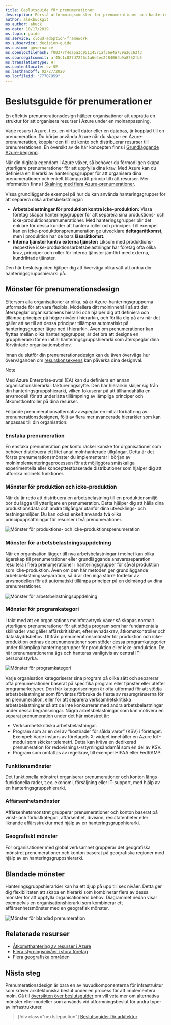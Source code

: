 ```yaml
---
title: Beslutsguide för prenumerationer
description: Förstå utformningsmönster för prenumerationer och hanteringsgrupper som en viktig tjänst för att skapa en struktur för tillgångar under Azure-migreringar.
author: alexbuckgit
ms.author: abuck
ms.date: 10/17/2019
ms.topic: guide
ms.service: cloud-adoption-framework
ms.subservice: decision-guide
ms.custom: governance
ms.openlocfilehash: f00377f4da5a3c95114571af36e4a759a26c63f3
ms.sourcegitcommit: af45c1c027d7246d1a6e4ec248406fb9a8752fb5
ms.translationtype: HT
ms.contentlocale: sv-SE
ms.lasthandoff: 02/27/2020
ms.locfileid: "77707959"
---
```

# <a name="subscription-decision-guide"></a>Beslutsguide för prenumerationer

En effektiv prenumerationsdesign hjälper organisationer att upprätta en struktur för att organisera resurser i Azure under en molnanpassning.

Varje resurs i Azure, t.ex. en virtuell dator eller en databas, är kopplad till en prenumeration. Du börjar använda Azure när du skapar en Azure-prenumeration, kopplar den till ett konto och distribuerar resurser till prenumerationen. En översikt av de här koncepten finns i [Grundläggande Azure-begrepp](../../ready/considerations/fundamental-concepts.md).

När din digitala egendom i Azure växer, så behöver du förmodligen skapa ytterligare prenumerationer för att uppfylla dina krav. Med Azure kan du definiera en hierarki av hanteringsgrupper för att organisera dina prenumerationer och enkelt tillämpa rätt princip till rätt resurser. Mer information finns i [Skalning med flera Azure-prenumerationer](../../ready/azure-best-practices/scaling-subscriptions.md).

Vissa grundläggande exempel på hur du kan använda hanteringsgrupper för att separera olika arbetsbelastningar:

- **Arbetsbelastningar för produktion kontra icke-produktion:** Vissa företag skapar hanteringsgrupper för att separera sina produktions- och icke-produktionsprenumerationer. Med hanteringsgrupper blir det enklare för dessa kunder att hantera roller och principer. Till exempel kan en icke-produktionsprenumeration ge utvecklare **deltagaråtkomst**, men i produktion har de bara **läsaråtkomst**.
- **Interna tjänster kontra externa tjänster:** Liksom med produktions- respektive icke-produktionsarbetsbelastningar har företag ofta olika krav, principer och roller för interna tjänster jämfört med externa, kundriktade tjänster.

Den här beslutsguiden hjälper dig att överväga olika sätt att ordna din hanteringsgruppshierarki på.

## <a name="subscription-design-patterns"></a>Mönster för prenumerationsdesign

Eftersom alla organisationer är olika, så är Azure-hanteringsgrupperna utformade för att vara flexibla. Modellera ditt molninnehåll så att det återspeglar organisationens hierarki och hjälper dig att definiera och tillämpa principer på högre nivåer i hierarkin, och förlita dig på arv när det gäller att se till att dessa principer tillämpas automatiskt på hanteringsgrupper lägre ned i hierarkin. Även om prenumerationer kan flyttas mellan olika hanteringsgrupper, är det bra att designa en grupphierarki för en initial hanteringsgruppshierarki som återspeglar dina förväntade organisationsbehov.

Innan du slutför din prenumerationsdesign kan du även överväga hur överväganden om [resurskonsekvens](../resource-consistency/index.md) kan påverka dina designval.

> [!NOTE]
> Med Azure Enterprise-avtal (EA) kan du definiera en annan organisationshierarki i faktureringssyfte. Den här hierarkin skiljer sig från din hanteringsgruppshierarki, vilken fokuserar på att tillhandahålla en arvsmodell för att underlätta tillämpning av lämpliga principer och åtkomstkontroller på dina resurser.

Följande prenumerationsalternativ avspeglar en initial förbättring av prenumerationsdesignen, följt av flera mer avancerade hierarkier som kan anpassas till din organisation:

### <a name="single-subscription"></a>Enstaka prenumeration

En enstaka prenumeration per konto räcker kanske för organisationer som behöver distribuera ett litet antal molnhanterade tillgångar. Detta är det första prenumerationsmönster du implementerar i början av molnimplementeringaprocessen för att möjliggöra småskaliga experimentella eller koncepttestbaserade distributioner som hjälper dig att utforska molnets funktioner.

### <a name="production-and-nonproduction-pattern"></a>Mönster för produktion och icke-produktion

När du är redo att distribuera en arbetsbelastning till en produktionsmiljö bör du lägga till ytterligare en prenumeration. Detta hjälper dig att hålla dina produktionsdata och andra tillgångar utanför dina utvecklings- och testningsmiljöer. Du kan också enkelt använda två olika principuppsättningar för resurser i två prenumerationer.

![Mönster för produktions- och icke-produktionsprenumeration](../../_images/ready/basic-subscription-model.png)

### <a name="workload-separation-pattern"></a>Mönster för arbetsbelastningsuppdelning

När en organisation lägger till nya arbetsbelastningar i molnet kan olika ägarskap till prenumerationer eller grundläggande ansvarsseparation resultera i flera prenumerationer i hanteringsgrupper för såväl produktion som icke-produktion. Även om den här metoden ger grundläggande arbetsbelastningsseparation, så drar den inga större fördelar av arvsmodellen för att automatiskt tillämpa principer på en delmängd av dina prenumerationer.

![Mönster för arbetsbelastningsuppdelning](../../_images/ready/management-group-hierarchy.png)

### <a name="application-category-pattern"></a>Mönster för programkategori

I takt med att en organisations molnfotavtryck växer så skapas normalt ytterligare prenumerationer för att stödja program som har fundamentala skillnader vad gäller affärskritiskhet, efterlevnadskrav, åtkomstkontroller och dataskyddsbehov. Utifrån prenumerationsmönster för produktion och icke-produktion ordnas de prenumerationer som stöder dessa programkategorier under tillämpliga hanteringsgrupper för produktion eller icke-produktion. De här prenumerationerna ägs och hanteras vanligtvis av central IT-personalstyrka.

![Mönster för programkategori](../../_images/infra-subscriptions/application.png)

Varje organisation kategoriserar sina program på olika sätt och separerar ofta prenumerationer baserat på specifika program eller tjänster eller utefter programarketyper. Den här kategoriseringen är ofta utformad för att stödja arbetsbelastningar som förväntas förbruka de flesta av resursgränserna för en prenumeration, eller för att separera verksamhetskritiska arbetsbelastningar så att de inte konkurrerar med andra arbetsbelastningar under dessa begränsningar. Några arbetsbelastningar som kan motivera en separat prenumeration under det här mönstret är:

- Verksamhetskritiska arbetsbelastningar.
- Program som är en del av ”kostnader för sålda varor” (KSV) i företaget. Exempel: Varje instans av företagets X-widget innehåller en Azure IoT-modul som skickar telemetri. Detta kan kräva en dedikerad prenumeration för redovisnings-/styrningsändamål som en del av KSV.
- Program som omfattas av regelkrav, till exempel HIPAA eller FedRAMP.

### <a name="functional-pattern"></a>Funktionsmönster

Det funktionella mönstret organiserar prenumerationer och konton längs funktionella rader, t.ex. ekonomi, försäljning eller IT-support, med hjälp av en hanteringsgruppshierarki.

### <a name="business-unit-pattern"></a>Affärsenhetsmönster

Affärsenhetsmönstret grupperar prenumerationer och konton baserat på vinst- och förlustkategori, affärsenhet, division, resultatenheter eller liknande affärsstruktur med hjälp av en hanteringsgrupphierarki.

### <a name="geographic-pattern"></a>Geografiskt mönster

För organisationer med global verksamhet grupperar det geografiska mönstret prenumerationer och konton baserat på geografiska regioner med hjälp av en hanteringsgruppshierarki.

## <a name="mixed-patterns"></a>Blandade mönster

Hanteringsgruppshierarkier kan ha ett djup på upp till sex nivåer. Detta ger dig flexibiliteten att skapa en hierarki som kombinerar flera av dessa mönster för att uppfylla organisationens behov. Diagrammet nedan visar exempelvis en organisationshierarki som kombinerar ett affärsenhetsmönster med en geografisk mönster.

![Mönster för blandad prenumeration](../../_images/infra-subscriptions/mixed.png)

## <a name="related-resources"></a>Relaterade resurser

- [Åtkomsthantering av resurser i Azure](../../govern/resource-consistency/resource-access-management.md)
- [Flera styrningsnivåer i stora företag](../../govern/guides/complex/multiple-layers-of-governance.md)
- [Flera geografiska områden](../regions/index.md)

## <a name="next-steps"></a>Nästa steg

Prenumerationsdesign är bara en av huvudkomponenterna för infrastruktur som kräver arkitektoniska beslut under en process för att implementera moln. Gå till [översikten över beslutsguider](../index.md) om vill veta mer om alternativa mönster eller modeller som används vid utformningsbeslut för andra typer av infrastrukturer.

> [!div class="nextstepaction"]
> [Beslutsguider för arkitektur](../index.md)
